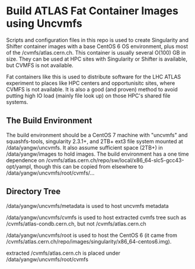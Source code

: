 # Build ATLAS Fat Container Images using Uncvmfs
Scripts and configuration files in this repo is used to create Singularity and Shifter container images with a base CentOS 6 OS environment, plus most of the /cvmfs/atlas.cern.ch. This container is usually several O(100) GB in size. They can be used at HPC sites with Singularity or Shifter is available, but CVMFS is not available.

Fat containers like this is used to distribute software for the LHC ATLAS experiment to places like HPC centers and opportunisitc sites, where CVMFS is not available. It is also a good (and proven) method to avoid putting high IO load (mainly file look up) on those HPC's shared file systems.  
## The Build Environment
The build environment should be a CentOS 7 machine with "uncvmfs" and squashfs-tools, singularity 2.3.1+, and 2TB+ ext3 file system mounted at /data/yangw/uncvmfs. It also assume sufficient space (2TB+) in /data/yangw/images to hold images.
The build environment has a one time dependence on /cvmfs/atlas.cern.ch/repo/sw/local/x86_64-slc5-gcc43-opt/yampl, though this can be copied from elsewhere to /data/yangw/uncvmfs/root/cvmfs/...
## Directory Tree
/data/yangw/uncvmfs/metadata is used to host uncvmfs metadata

/data/yangw/uncvmfs/cvmfs is used to host extracted cvmfs tree such as /cvmfs/atlas-condb.cern.ch, but not /cvmfs/atlas.cern.ch

/data/yangw/uncvmfs/root is used to host the CentOS 6 (it came from /cvmfs/atlas.cern.ch/repo/images/singularity/x86_64-centos6.img). 

extracted /cvmfs/atlas.cern.ch is placed under /data/yangw/uncvmfs/root/cvmfs
